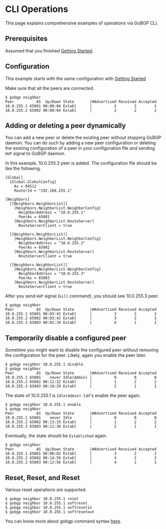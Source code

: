 # CLI Operations

This page explains comprehensive examples of operations via GoBGP CLI.

## Prerequisites

Assumed that you finished [Getting Started](https://github.com/osrg/gobgp/blob/master/docs/sources/getting-started.md).

## Configuration

This example starts with the same configuration with [Getting Started](https://github.com/osrg/gobgp/blob/master/docs/sources/getting-started.md)

Make sure that all the peers are connected.

```
$ gobgp neighbor
Peer          AS  Up/Down State       |#Advertised Received Accepted
10.0.255.1 65001 00:00:04 Establ      |          2        2        2
10.0.255.2 65002 00:00:04 Establ      |          2        2        2
```

## Adding or deleting a peer dynamically

You can add a new peer or delete the existing peer without stopping
GoBGP daemon. You can do such by adding a new peer configuration or
deleting the existing configuration of a peer in your configuration
file and sending `HUP` signal to GoBGP daemon.

In this example, 10.0.255.3 peer is added. The configuration file
should be like the following.

```
[Global]
  [Global.GlobalConfig]
    As = 64512
    RouterId = "192.168.255.1"

[Neighbors]
  [[Neighbors.NeighborList]]
    [Neighbors.NeighborList.NeighborConfig]
      NeighborAddress = "10.0.255.1"
      PeerAs = 65001
    [Neighbors.NeighborList.RouteServer]
      RouteServerClient = true

  [[Neighbors.NeighborList]]
    [Neighbors.NeighborList.NeighborConfig]
      NeighborAddress = "10.0.255.2"
      PeerAs = 65002
    [Neighbors.NeighborList.RouteServer]
      RouteServerClient = true

  [[Neighbors.NeighborList]]
    [Neighbors.NeighborList.NeighborConfig]
      NeighborAddress = "10.0.255.3"
      PeerAs = 65003
    [Neighbors.NeighborList.RouteServer]
      RouteServerClient = true
```

After you send `HUP` signal (`kill` command), you should see 10.0.255.3 peer.

```
$ gobgp neighbor
Peer          AS  Up/Down State       |#Advertised Received Accepted
10.0.255.1 65001 00:03:42 Establ      |          3        2        2
10.0.255.2 65002 00:03:42 Establ      |          3        2        2
10.0.255.3 65003 00:01:39 Establ      |          4        1        1
```

## Temporarily disable a configured peer

Sometime you might want to disable the configured peer without
removing the configuration for the peer. Likely, again you enable the
peer later.

```
$ gobgp neighbor 10.0.255.1 disable
$ gobgp neighbor
Peer          AS  Up/Down State       |#Advertised Received Accepted
10.0.255.1 65001    never Idle(Admin) |          0        0        0
10.0.255.2 65002 00:12:32 Establ      |          1        2        2
10.0.255.3 65003 00:10:29 Establ      |          2        1        1
```

The state of 10.0.255.1 is `Idle(Admin)`. Let's enable the peer again.

```
$ gobgp neighbor 10.0.255.1 enable
$ gobgp neighbor
Peer          AS  Up/Down State       |#Advertised Received Accepted
10.0.255.1 65001    never Idle        |          0        0        0
10.0.255.2 65002 00:13:33 Establ      |          1        2        2
10.0.255.3 65003 00:11:30 Establ      |          2        1        1
```

Eventually, the state should be `Established` again.

```
$ gobgp neighbor
Peer          AS  Up/Down State       |#Advertised Received Accepted
10.0.255.1 65001 00:00:02 Establ      |          3        2        2
10.0.255.2 65002 00:14:59 Establ      |          3        2        2
10.0.255.3 65003 00:12:56 Establ      |          4        1        1
```

## Reset, Reset, and Reset

Various reset operations are supported.

```
$ gobgp neighbor 10.0.255.1 reset
$ gobgp neighbor 10.0.255.1 softreset
$ gobgp neighbor 10.0.255.1 softresetin
$ gobgp neighbor 10.0.255.1 softresetout
```


You can know more about gobgp command syntax [here](https://github.com/osrg/gobgp/blob/master/docs/sources/cli-command-syntax.md).